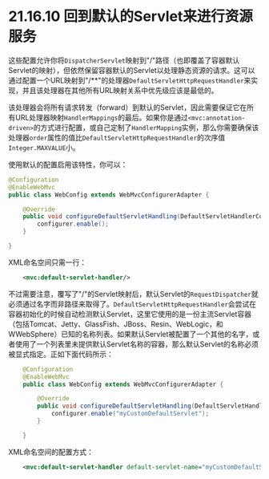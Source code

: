 # 21.16.10 回到默认的Servlet来进行资源服务

这些配置允许你将`DispatcherServlet`映射到"/"路径（也即覆盖了容器默认Servlet的映射），但依然保留容器默认的Servlet以处理静态资源的请求。这可以通过配置一个URL映射到"/**"的处理器`DefaultServletHttpRequestHandler`来实现，并且该处理器在其他所有URL映射关系中优先级应该是最低的。

该处理器会将所有请求转发（forward）到默认的Servlet，因此需要保证它在所有URL处理器映射`HandlerMappings`的最后。如果你是通过`<mvc:annotation-driven>`的方式进行配置，或自己定制了`HandlerMapping`实例，那么你需要确保该处理器`order`属性的值比`DefaultServletHttpRequestHandler`的次序值`Integer.MAXVALUE`小。

使用默认的配置启用该特性，你可以：

```java
@Configuration
@EnableWebMvc
public class WebConfig extends WebMvcConfigurerAdapter {

    @Override
    public void configureDefaultServletHandling(DefaultServletHandlerConfigurer configurer) {
        configurer.enable();
    }

}
```

XML命名空间只需一行：

```xml
    <mvc:default-servlet-handler/>
```

不过需要注意，覆写了"/"的Servlet映射后，默认Servlet的`RequestDispatcher`就必须通过名字而非路径来取得了。`DefaultServletHttpRequestHandler`会尝试在容器初始化的时候自动检测默认Servlet，这里它使用的是一份主流Servlet容器（包括Tomcat、Jetty、GlassFish、JBoss、Resin、WebLogic，和WWebSphere）已知的名称列表。如果默认Servlet被配置了一个其他的名字，或者使用了一个列表里未提供默认Servlet名称的容器，那么默认Servlet的名称必须被显式指定。正如下面代码所示：

```java
    @Configuration
    @EnableWebMvc
    public class WebConfig extends WebMvcConfigurerAdapter {

        @Override
        public void configureDefaultServletHandling(DefaultServletHandlerConfigurer configurer) {
            configurer.enable("myCustomDefaultServlet");
        }

    }

```

XML命名空间的配置方式：

```xml
    <mvc:default-servlet-handler default-servlet-name="myCustomDefaultServlet"/>
```
